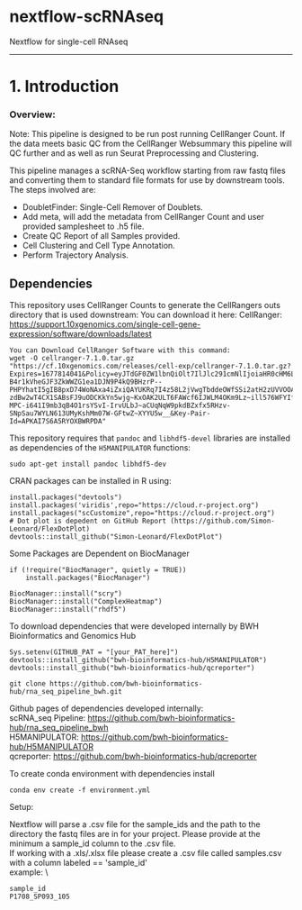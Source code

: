 # nextflow-scRNAseq
Nextflow for single-cell RNAseq

**************************

# 1. Introduction

### Overview:
Note: This pipeline is designed to be run post running CellRanger Count. If the data meets basic QC from the CellRanger Websummary this pipeline will QC further and as well as run Seurat Preprocessing and Clustering.

This pipeline manages a scRNA-Seq workflow starting from raw fastq files and converting
them to standard file formats for use by downstream tools. The steps involved are:

* DoubletFinder: Single-Cell Remover of Doublets.
* Add meta, will add the metadata from CellRanger Count and user provided samplesheet to .h5 file.
* Create QC Report of all Samples provided.
* Cell Clustering and Cell Type Annotation.
* Perform Trajectory Analysis.
<a id="dependencies"></a>

## Dependencies    
This repository uses CellRanger Counts to generate the CellRangers outs directory that is used downstream: You can download it here:
CellRanger: https://support.10xgenomics.com/single-cell-gene-expression/software/downloads/latest
```
You can Download CellRanger Software with this command: 
wget -O cellranger-7.1.0.tar.gz "https://cf.10xgenomics.com/releases/cell-exp/cellranger-7.1.0.tar.gz?Expires=1677814041&Policy=eyJTdGF0ZW1lbnQiOlt7IlJlc291cmNlIjoiaHR0cHM6Ly9jZi4xMHhnZW5vbWljcy5jb20vcmVsZWFzZXMvY2VsbC1leHAvY2VsbHJhbmdlci03LjEuMC50YXIuZ3oiLCJDb25kaXRpb24iOnsiRGF0ZUxlc3NUaGFuIjp7IkFXUzpFcG9jaFRpbWUiOjE2Nzc4MTQwNDF9fX1dfQ__&Signature=CeQnToHDIRIiiKInKBCYNLXM3TnZOI346o1XXSjTiPCaAO-B4r1kVheGJF3ZkWWZG1ea1DJN9P4kQ9BHzrP--PHPYhatI5gIB8pxD74WoNAxa4iZxiQAYUKRq7I4z58L2jVwgTbddeOWfSSi2atH2zUVVOOAepnmGkH554a-zdBw2wT4CX1SABsFJ9uODCKkYn5wjg~KxOAK2ULT6FAWcf6IJWLM4OKm9Lz~ill576WFYIfl3OMng~tp-MPC-i641I9mb3qB4O1rsYSvI-IrvULbJ~aCUqNqW9pkdBZxfx5RHzv-SNpSau7WYLN613UMyKshMm07W-GFtwZ~XYYU5w__&Key-Pair-Id=APKAI7S6A5RYOXBWRPDA"
```

This repository requires that `pandoc` and `libhdf5-devel` libraries are installed as dependencies of the `H5MANIPULATOR` functions:
```
sudo apt-get install pandoc libhdf5-dev
```

CRAN packages can be installed in R using:
```
install.packages("devtools")
install.packages('viridis',repo="https://cloud.r-project.org")
install.packages("scCustomize",repo="https://cloud.r-project.org")
# Dot plot is depedent on GitHub Report (https://github.com/Simon-Leonard/FlexDotPlot)
devtools::install_github("Simon-Leonard/FlexDotPlot")
```
Some Packages are Dependent on BiocManager
```
if (!require("BiocManager", quietly = TRUE))
    install.packages("BiocManager")

BiocManager::install("scry")
BiocManager::install("ComplexHeatmap")
BiocManager::install("rhdf5")

```
To download dependencies that were developed internally by BWH Bioinformatics and Genomics Hub

```
Sys.setenv(GITHUB_PAT = "[your_PAT_here]")
devtools::install_github("bwh-bioinformatics-hub/H5MANIPULATOR")
devtools::install_github("bwh-bioinformatics-hub/qcreporter")

git clone https://github.com/bwh-bioinformatics-hub/rna_seq_pipeline_bwh.git
```
Github pages of dependencies developed internally: \
scRNA_seq Pipeline: https://github.com/bwh-bioinformatics-hub/rna_seq_pipeline_bwh \
H5MANIPULATOR: https://github.com/bwh-bioinformatics-hub/H5MANIPULATOR \
qcreporter: https://github.com/bwh-bioinformatics-hub/qcreporter 

To create conda environment with dependencies install
```
conda env create -f environment.yml 
```
Setup:

Nextflow will parse a .csv file for the sample_ids and the path to the directory the fastq files are in for your project. Please provide at the minimum a sample_id column to the .csv file. \
If working with a .xls/.xlsx file please create a .csv file called samples.csv with a column labeled == 'sample_id' \
example: \

```
sample_id
P1708_SP093_105
```


